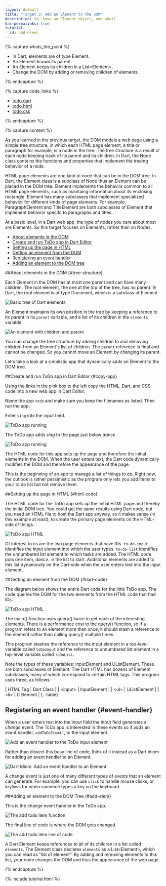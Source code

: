 ```yaml
---
layout: default
title: "Target 3: Add an Element to the DOM"
description: You have an Element object, now what?
has-permalinks: true
tutorial:
  id: add-elems
---
```


{% capture whats_the_point %}

* In Dart, elements are of type Element.
* An Element knows its parent.
* An Element keeps its children in a List\<Element>.
* Change the DOM by adding or removing children of elements.

{% endcapture %}

{% capture code_links %}
<ul>
<li>
   <a href="examples/todo/todo.dart.txt">todo.dart</a>
</li>
<li>
   <a href="examples/todo/todo.html.txt">todo.html</a>
</li>
<li>
   <a href="examples/todo/todo.css.txt">todo.css</a>
</li>
</ul>
{% endcapture %}

{% capture content %}

As you learned in the previous target,
the DOM models a web page using a simple tree structure,
in which each HTML page element,
a title or paragraph for example,
is a node in the tree.
The tree structure is a result of each node
keeping track of its parent and its children.
In Dart, the Node class contains the functions
and properties that implement the treeing behavior of a node.

HTML page elements are one kind of node 
that can be in the DOM tree.
In Dart, the Element class is a subclass of Node
thus an Element can be placed in the DOM tree.
Element implements the behavior common to all HTML page elements,
such as maintaing information about its enclosing rectangle.
Element has many subclasses that
implement specialized behavior
for different kinds of page elements.
For example, ParagraphElement and TitleElement are both
subclasses of Element that implement
behavior specifc to paragraphs and titles..

At a basic level,
in a Dart web app,
the type of nodes you care about most are Elements.
So this target focuses on Elements,
rather than on Nodes.

* [About elements in the DOM](#tree-structure)
* [Create and run ToDo app in Dart Editor](#copy-app)
* [Setting up the page in HTML](#html-code)
* [Getting an element from the DOM](#dart-code)
* [Registering an event handler](#event-handler)
* [Adding an element to the DOM tree](#add-elem)

##About elements in the DOM {#tree-structure}

Each Element in the DOM has at most one parent
and can have many children.
The root element, the one at the top of the tree,
has no parent.
In Dart, the root element is of type Document,
which is a subclass of Element.

![Basic tree of Dart elements](images/basic-tree.png)

An Element maintains its own position in the tree by
keeping a reference to its parent in its `parent` variable,
and a list of its children in the `elements` variable:

![An element with children and parent](images/an-element.png)

You can change the tree structure by adding children to
and removing children from an Element's list of children.
The `parent` reference is final and cannot be changed.
So you cannot move an Element by changing its parent.

Let's take a look at a simplistic app
that dynamically adds an Element to the DOM tree.

##Create and run ToDo app in Dart Editor {#copy-app}

Using the links in the pink box to the left
copy the HTML, Dart, and CSS code
into a new web app in Dart Editor.

Name the app `todo` and make sure you keep the filenames as listed.
Then run the app.

Enter `sing` into the input field.

![ToDo app running](images/type-sing.png)

The ToDo app adds _sing_ to the page just below _dance_.

![ToDo app running](images/adds-sing.png)

The HTML code for this app sets up the page
and therefore the initial elements in the DOM.
When the user enters text,
the Dart code dynamically modifies the DOM 
and therefore the appearance of the page.

This is the beginning of an app to manage a list of things to do.
Right now, the outlook is rather pessimistic
as the program only lets you add items to your to do list
but not remove them.

##Setting up the page in HTML {#html-code}

The HTML code for the ToDo app sets up the initial
HTML page and thereby the initial DOM tree.
You could get the same results using Dart code,
but you need an HTML file to host the Dart app anyway,
so it makes sense (in this example at least),
to create the primary page elements
on the HTML-side of things.

![ToDo app HTML](images/todo-html.png)

Of interest to us are the two page elements that have IDs.
`to-do-input` identifies the input element into which the user types.
`to-do-list` identifies the unnumbered list element
to which tasks are added.
The HTML code puts one item, _dance_.
in the list to start.
Additional elements are added to this list dynamically
on the Dart-side
when the user enters text into the input element.

##Getting an element from the DOM {#dart-code}

The diagram below shows
the entire Dart code for the little ToDo app.
The code queries the DOM for the two elements
from the HTML code that had IDs.

![ToDo app HTML](images/todo-dart.png)

The main() function uses query() twice
to get each of the interesting elements.
There is a performance cost to the query() function,
so if a program refers to an element more than once,
it should stash a reference to the element
rather than calling query() multiple times.

This program stashes the reference
to the input element
in a top-level variable called `toDoInput`
and the reference to unnumbered list element
in a top-level variable called `toDoList`.

Note the types of these variables: InputElement and UListElement.
These are both subclasses of Element.
The Dart HTML has dozens of Element subclasses,
many of which correspond to certain HTML tags.
This program uses three, as follows:

| HTML Tag | Dart Class |
| \<input> | InputElement |
| \<ul> | UListElement |
| \<li> | LIElement |
{: .table}

## Registering an event handler {#event-handler}

When a user enters text into the input field
the input field generates a _change_ event.
The ToDo app is interested in these events
so it adds an event handler,
`addToDoItem()`,
to the input element:

![Add an event handler to the ToDo input element](images/event-handler-todo.png)

Rather than dissect this busy line of code,
think of it instead as a Dart idiom
for adding an event handler to an Element.

![Dart Idiom: Add an event handler to an Element](images/event-handler-idiom.png)

A change event is just one of many different types of events
that an element can generate.
For example, you can use `click` to handle mouse clicks,
or `keyDown` for when someone types a key on the keyboard.

##Adding an element to the DOM Tree {#add-elem}

This is the change event handler in the ToDo app.

![The add todo item function](images/add-element-code.png)

The final line of code is where the DOM gets changed.

![The add todo item line of code](images/add-element-line.png)

A Dart Element keeps references to all of its children
in a list called `elements`.
The Element class declares `elements` as a List\<Element>,
which you can read as "list of element".
By adding and removing elements to this list,
your code changes the DOM
and thus the appearance of the web page.

{% endcapture %}

{% include tutorial.html %}
